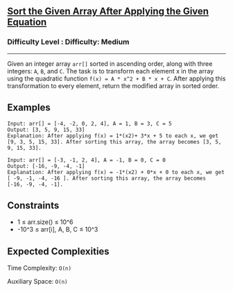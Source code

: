<h2><a href="https://www.geeksforgeeks.org/problems/sort-the-given-array-after-applying-the-given-equation0304/1">Sort the Given Array After Applying the Given Equation</a></h2><h3>Difficulty Level : Difficulty: Medium</h3><hr>

Given an integer array `arr[]` sorted in ascending order, along with three integers: `A`, `B`, and `C`. The task is to transform each element x in the array using the quadratic function `f(x) = A * x^2 + B * x + C`. After applying this transformation to every element, return the modified array in sorted order.

## Examples

```
Input: arr[] = [-4, -2, 0, 2, 4], A = 1, B = 3, C = 5
Output: [3, 5, 9, 15, 33]
Explanation: After applying f(x) = 1*(x2)+ 3*x + 5 to each x, we get [9, 3, 5, 15, 33]. After sorting this array, the array becomes [3, 5, 9, 15, 33].
```

```
Input: arr[] = [-3, -1, 2, 4], A = -1, B = 0, C = 0
Output: [-16, -9, -4, -1]
Explanation: After applying f(x) = -1*(x2) + 0*x + 0 to each x, we get [ -9, -1, -4, -16 ]. After sorting this array, the array becomes  [-16, -9, -4, -1].
```

## Constraints

- 1 ≤ arr.size() ≤ 10^6
- -10^3 ≤ arr[i], A, B, C ≤ 10^3

## Expected Complexities

Time Complexity: `O(n)`

Auxiliary Space: `O(n)`
